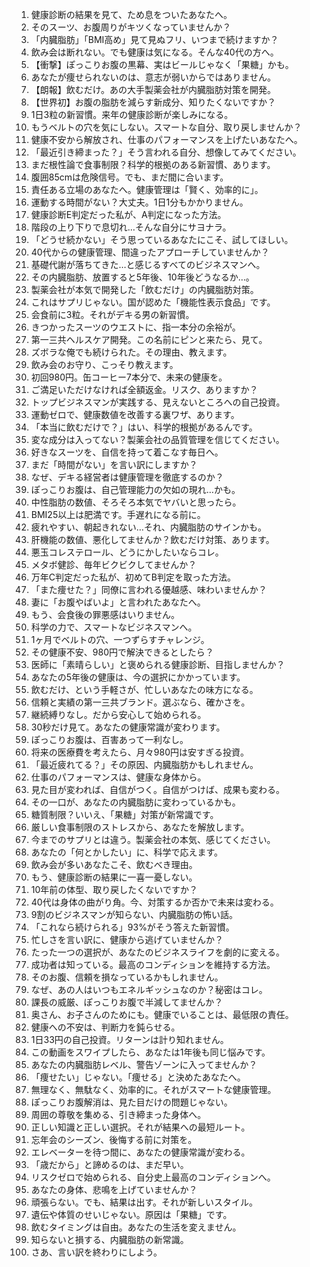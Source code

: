 1. 健康診断の結果を見て、ため息をついたあなたへ。
2. そのスーツ、お腹周りがキツくなっていませんか？
3. 「内臓脂肪」「BMI高め」見て見ぬフリ、いつまで続けますか？
4. 飲み会は断れない。でも健康は気になる。そんな40代の方へ。
5. 【衝撃】ぽっこりお腹の黒幕、実はビールじゃなく「果糖」かも。
6. あなたが痩せられないのは、意志が弱いからではありません。
7. 【朗報】飲むだけ。あの大手製薬会社が内臓脂肪対策を開発。
8. 【世界初】お腹の脂肪を減らす新成分、知りたくないですか？
9. 1日3粒の新習慣。来年の健康診断が楽しみになる。
10. もうベルトの穴を気にしない。スマートな自分、取り戻しませんか？
11. 健康不安から解放され、仕事のパフォーマンスを上げたいあなたへ。
12. 「最近引き締まった？」そう言われる自分、想像してみてください。
13. まだ根性論で食事制限？科学的根拠のある新習慣、あります。
14. 腹囲85cmは危険信号。でも、まだ間に合います。
15. 責任ある立場のあなたへ。健康管理は「賢く、効率的に」。
16. 運動する時間がない？大丈夫。1日1分もかかりません。
17. 健康診断E判定だった私が、A判定になった方法。
18. 階段の上り下りで息切れ…そんな自分にサヨナラ。
19. 「どうせ続かない」そう思っているあなたにこそ、試してほしい。
20. 40代からの健康管理、間違ったアプローチしていませんか？
21. 基礎代謝が落ちてきた…と感じるすべてのビジネスマンへ。
22. その内臓脂肪、放置すると5年後、10年後どうなるか…。
23. 製薬会社が本気で開発した「飲むだけ」の内臓脂肪対策。
24. これはサプリじゃない。国が認めた「機能性表示食品」です。
25. 会食前に3粒。それがデキる男の新習慣。
26. きつかったスーツのウエストに、指一本分の余裕が。
27. 第一三共ヘルスケア開発。この名前にピンと来たら、見て。
28. ズボラな俺でも続けられた。その理由、教えます。
29. 飲み会のお守り、こっそり教えます。
30. 初回980円。缶コーヒー7本分で、未来の健康を。
31. ご満足いただけなければ全額返金。リスク、ありますか？
32. トップビジネスマンが実践する、見えないところへの自己投資。
33. 運動ゼロで、健康数値を改善する裏ワザ、あります。
34. 「本当に飲むだけで？」はい、科学的根拠があるんです。
35. 変な成分は入ってない？製薬会社の品質管理を信じてください。
36. 好きなスーツを、自信を持って着こなす毎日へ。
37. まだ「時間がない」を言い訳にしますか？
38. なぜ、デキる経営者は健康管理を徹底するのか？
39. ぽっこりお腹は、自己管理能力の欠如の現れ…かも。
40. 中性脂肪の数値、そろそろ本気でヤバいと思ったら。
41. BMI25以上は肥満です。手遅れになる前に。
42. 疲れやすい、朝起きれない…それ、内臓脂肪のサインかも。
43. 肝機能の数値、悪化してませんか？飲むだけ対策、あります。
44. 悪玉コレステロール、どうにかしたいならコレ。
45. メタボ健診、毎年ビクビクしてませんか？
46. 万年C判定だった私が、初めてB判定を取った方法。
47. 「また痩せた？」同僚に言われる優越感、味わいませんか？
48. 妻に「お腹やばいよ」と言われたあなたへ。
49. もう、会食後の罪悪感はいりません。
50. 科学の力で、スマートなビジネスマンへ。
51. 1ヶ月でベルトの穴、一つずらすチャレンジ。
52. その健康不安、980円で解決できるとしたら？
53. 医師に「素晴らしい」と褒められる健康診断、目指しませんか？
54. あなたの5年後の健康は、今の選択にかかっています。
55. 飲むだけ、という手軽さが、忙しいあなたの味方になる。
56. 信頼と実績の第一三共ブランド。選ぶなら、確かさを。
57. 継続縛りなし。だから安心して始められる。
58. 30秒だけ見て。あなたの健康常識が変わります。
59. ぽっこりお腹は、百害あって一利なし。
60. 将来の医療費を考えたら、月々980円は安すぎる投資。
61. 「最近疲れてる？」その原因、内臓脂肪かもしれません。
62. 仕事のパフォーマンスは、健康な身体から。
63. 見た目が変われば、自信がつく。自信がつけば、成果も変わる。
64. その一口が、あなたの内臓脂肪に変わっているかも。
65. 糖質制限？いいえ、「果糖」対策が新常識です。
66. 厳しい食事制限のストレスから、あなたを解放します。
67. 今までのサプリとは違う。製薬会社の本気、感じてください。
68. あなたの「何とかしたい」に、科学で応えます。
69. 飲み会が多いあなたこそ、飲むべき理由。
70. もう、健康診断の結果に一喜一憂しない。
71. 10年前の体型、取り戻したくないですか？
72. 40代は身体の曲がり角。今、対策するか否かで未来は変わる。
73. 9割のビジネスマンが知らない、内臓脂肪の怖い話。
74. 「これなら続けられる」93%がそう答えた新習慣。
75. 忙しさを言い訳に、健康から逃げていませんか？
76. たった一つの選択が、あなたのビジネスライフを劇的に変える。
77. 成功者は知っている。最高のコンディションを維持する方法。
78. そのお腹、信頼を損なっているかもしれません。
79. なぜ、あの人はいつもエネルギッシュなのか？秘密はコレ。
80. 課長の威厳、ぽっこりお腹で半減してませんか？
81. 奥さん、お子さんのためにも。健康でいることは、最低限の責任。
82. 健康への不安は、判断力を鈍らせる。
83. 1日33円の自己投資。リターンは計り知れません。
84. この動画をスワイプしたら、あなたは1年後も同じ悩みです。
85. あなたの内臓脂肪レベル、警告ゾーンに入ってませんか？
86. 「痩せたい」じゃない。「痩せる」と決めたあなたへ。
87. 無理なく、無駄なく、効率的に。それがスマートな健康管理。
88. ぽっこりお腹解消は、見た目だけの問題じゃない。
89. 周囲の尊敬を集める、引き締まった身体へ。
90. 正しい知識と正しい選択。それが結果への最短ルート。
91. 忘年会のシーズン、後悔する前に対策を。
92. エレベーターを待つ間に、あなたの健康常識が変わる。
93. 「歳だから」と諦めるのは、まだ早い。
94. リスクゼロで始められる、自分史上最高のコンディションへ。
95. あなたの身体、悲鳴を上げていませんか？
96. 頑張らない。でも、結果は出す。それが新しいスタイル。
97. 遺伝や体質のせいじゃない。原因は「果糖」です。
98. 飲むタイミングは自由。あなたの生活を変えません。
99. 知らないと損する、内臓脂肪の新常識。
100. さあ、言い訳を終わりにしよう。
